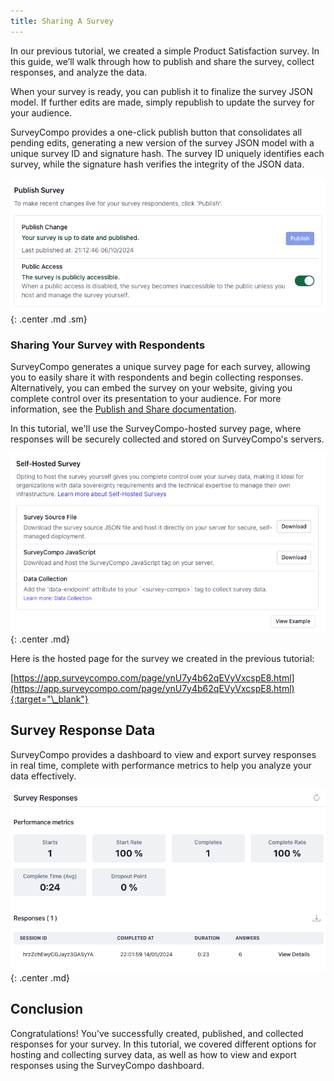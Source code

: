 ```yaml
---
title: Sharing A Survey
---
```


In our previous tutorial, we created a simple Product Satisfaction survey. In this guide, we’ll walk through how to publish and share the survey, collect responses, and analyze the data.

When your survey is ready, you can publish it to finalize the survey JSON model. If further edits are made, simply republish to update the survey for your audience.

SurveyCompo provides a one-click publish button that consolidates all pending edits, generating a new version of the survey JSON model with a unique survey ID and signature hash. The survey ID uniquely identifies each survey, while the signature hash verifies the integrity of the JSON data.

![Tutorial - Publishing](../assets/images/tutorial-publish.png){: .center .md .sm}

### Sharing Your Survey with Respondents

SurveyCompo generates a unique survey page for each survey, allowing you to easily share it with respondents and begin collecting responses. Alternatively, you can embed the survey on your website, giving you complete control over its presentation to your audience. For more information, see the [Publish and Share documentation](/publish).

In this tutorial, we'll use the SurveyCompo-hosted survey page, where responses will be securely collected and stored on SurveyCompo's servers.

![Tutorial - Hosted Survey](../assets/images/tutorial-self-hosted.png){: .center .md}

Here is the hosted page for the survey we created in the previous tutorial:

[https://app.surveycompo.com/page/ynU7y4b62qEVyVxcspE8.html](https://app.surveycompo.com/page/ynU7y4b62qEVyVxcspE8.html){:target="\_blank"}

## Survey Response Data

SurveyCompo provides a dashboard to view and export survey responses in real time, complete with performance metrics to help you analyze your data effectively.

![Tutorial - Survey Data](../assets/images/tutorial-survey-data.png){: .center .md}

## Conclusion

Congratulations! You've successfully created, published, and collected responses for your survey. In this tutorial, we covered different options for hosting and collecting survey data, as well as how to view and export responses using the SurveyCompo dashboard.
